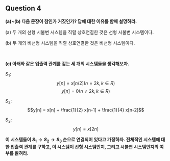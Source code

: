 ## Question 4

**(a)~(b) 다음 문장이 참인가 거짓인가? 답에 대한 이유를 함께 설명하라.**

(a) 두 개의 선형 시불변 시스템을 직렬 상호연결한 것은 선형 시불변 시스템이다.


(b) 두 개의 비선형 시스템을 직렬 상호연결한 것은 비선형 시스템이다.

</br>

**(c) 아래와 같은 입출력 관계를 갖는 세 개의 시스템들을 생각해보자.**

$S_1$: 
$$y[n] = x[n/2] (n=2k, k \in R)$$
$$y[n] = 0 (n \neq 2k, k \in R)$$

$S_2$: 
$$y[n] = x[n] + \frac{1}{2} x[n-1] + \frac{1}{4} x[n-2]$$

$S_3$: 
$$y[n] = x[2n]$$

**이 시스템들이 $S_1 → S_2 → S_3$ 순으로 연결되어 있다고 가정하자. 전체적인 시스템에 대한 입출력 관계를 구하고, 이 시스템이 선형 시스템인지, 그리고 시불변 시스템인지의 여부를 밝혀라.**
